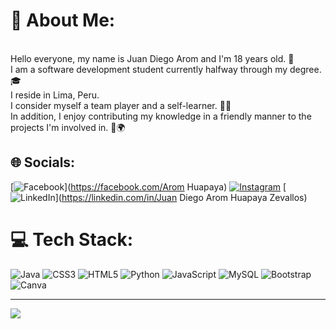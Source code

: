 # 💫 About Me:
<br>Hello everyone, my name is Juan Diego Arom and I'm 18 years old. 🌟<br>I am a software development student currently halfway through my degree. 🎓 <br>I reside in Lima, Peru. <br>I consider myself a team player and a self-learner. 🤝💡<br> In addition, I enjoy contributing my knowledge in a friendly manner to the projects I'm involved in. 💪🌍


## 🌐 Socials:
[![Facebook](https://img.shields.io/badge/Facebook-%231877F2.svg?logo=Facebook&logoColor=white)](https://facebook.com/Arom Huapaya) [![Instagram](https://img.shields.io/badge/Instagram-%23E4405F.svg?logo=Instagram&logoColor=white)](https://instagram.com/aromsx) [![LinkedIn](https://img.shields.io/badge/LinkedIn-%230077B5.svg?logo=linkedin&logoColor=white)](https://linkedin.com/in/Juan Diego Arom Huapaya Zevallos) 

# 💻 Tech Stack:
![Java](https://img.shields.io/badge/java-%23ED8B00.svg?style=for-the-badge&logo=java&logoColor=white) ![CSS3](https://img.shields.io/badge/css3-%231572B6.svg?style=for-the-badge&logo=css3&logoColor=white) ![HTML5](https://img.shields.io/badge/html5-%23E34F26.svg?style=for-the-badge&logo=html5&logoColor=white) ![Python](https://img.shields.io/badge/python-3670A0?style=for-the-badge&logo=python&logoColor=ffdd54) ![JavaScript](https://img.shields.io/badge/javascript-%23323330.svg?style=for-the-badge&logo=javascript&logoColor=%23F7DF1E) ![MySQL](https://img.shields.io/badge/mysql-%2300f.svg?style=for-the-badge&logo=mysql&logoColor=white) ![Bootstrap](https://img.shields.io/badge/bootstrap-%23563D7C.svg?style=for-the-badge&logo=bootstrap&logoColor=white) ![Canva](https://img.shields.io/badge/Canva-%2300C4CC.svg?style=for-the-badge&logo=Canva&logoColor=white)


---
[![](https://visitcount.itsvg.in/api?id=Aromzx&icon=0&color=0)](https://visitcount.itsvg.in)

<!-- Proudly created with GPRM ( https://gprm.itsvg.in ) -->
